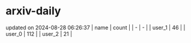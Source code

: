 # arxiv-daily
updated on 2024-08-28 06:26:37
| name | count |
| - | - |
| user_1 | 46 |
| user_0 | 112 |
| user_2 | 21 |
